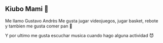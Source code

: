 ## Kiubo Mami 🥵
Me llamo Gustavo Andrès
Me gusta jugar videojuegos, jugar basket, rebote y tambien me gusta comer pan 🤑

Y por ultimo me gusta escuchar musica cuando hago alguna actividad 😈 
